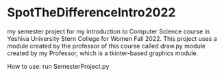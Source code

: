 # SpotTheDifferenceIntro2022
my semester project for my introduction to Computer Science course in Yeshiva University Stern College for Women Fall 2022. 
This project uses a module created by the professor of this course called draw.py module created by my Professor, which is a tkinter-based graphics module. 

How to use:
  run SemesterProject.py 
